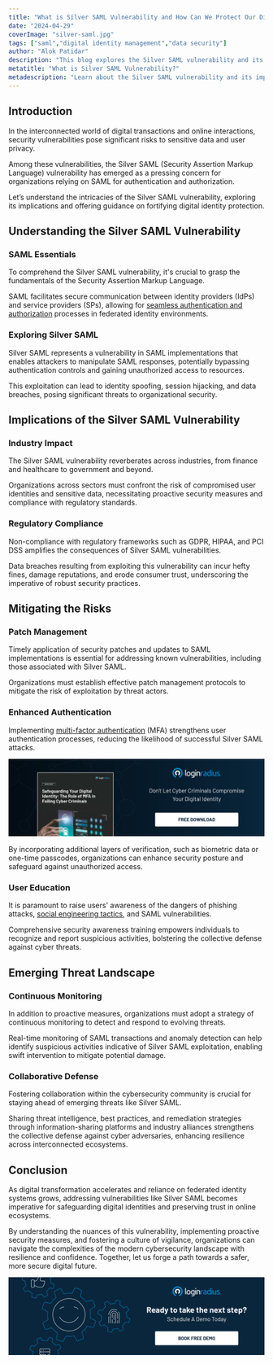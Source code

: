 ```yaml
---
title: "What is Silver SAML Vulnerability and How Can We Protect Our Digital Identities?"
date: "2024-04-29"
coverImage: "silver-saml.jpg"
tags: ["saml","digital identity management","data security"]
author: "Alok Patidar"
description: "This blog explores the Silver SAML vulnerability and its significance in protecting digital identities. From SAML basics to mitigation tactics, it provides essential insights for safeguarding against cyber threats."
metatitle: "What is Silver SAML Vulnerability?"
metadescription: "Learn about the Silver SAML vulnerability and its impact on digital identity protection. Explore SAML fundamentals, industry implications, and compliance needs."
---
```

## Introduction

In the interconnected world of digital transactions and online interactions, security vulnerabilities pose significant risks to sensitive data and user privacy. 

Among these vulnerabilities, the Silver SAML (Security Assertion Markup Language) vulnerability has emerged as a pressing concern for organizations relying on SAML for authentication and authorization. 

Let’s understand the intricacies of the Silver SAML vulnerability, exploring its implications and offering guidance on fortifying digital identity protection.

## Understanding the Silver SAML Vulnerability

### SAML Essentials

To comprehend the Silver SAML vulnerability, it's crucial to grasp the fundamentals of the Security Assertion Markup Language. 

SAML facilitates secure communication between identity providers (IdPs) and service providers (SPs), allowing for [seamless authentication and authorization](https://www.loginradius.com/authentication/) processes in federated identity environments.

### Exploring Silver SAML

Silver SAML represents a vulnerability in SAML implementations that enables attackers to manipulate SAML responses, potentially bypassing authentication controls and gaining unauthorized access to resources. 

This exploitation can lead to identity spoofing, session hijacking, and data breaches, posing significant threats to organizational security.

## Implications of the Silver SAML Vulnerability

### Industry Impact

The Silver SAML vulnerability reverberates across industries, from finance and healthcare to government and beyond. 

Organizations across sectors must confront the risk of compromised user identities and sensitive data, necessitating proactive security measures and compliance with regulatory standards.

### Regulatory Compliance

Non-compliance with regulatory frameworks such as GDPR, HIPAA, and PCI DSS amplifies the consequences of Silver SAML vulnerabilities. 

Data breaches resulting from exploiting this vulnerability can incur hefty fines, damage reputations, and erode consumer trust, underscoring the imperative of robust security practices.

## Mitigating the Risks

### Patch Management

Timely application of security patches and updates to SAML implementations is essential for addressing known vulnerabilities, including those associated with Silver SAML. 

Organizations must establish effective patch management protocols to mitigate the risk of exploitation by threat actors.

### Enhanced Authentication

Implementing [multi-factor authentication](https://www.loginradius.com/multi-factor-authentication/) (MFA) strengthens user authentication processes, reducing the likelihood of successful Silver SAML attacks. 

[![WP-mfa-digital-identity](WP-mfa-digital-identity.png)](https://www.loginradius.com/resource/whitepaper/mfa-digital-identity-security/)

By incorporating additional layers of verification, such as biometric data or one-time passcodes, organizations can enhance security posture and safeguard against unauthorized access.

### User Education

It is paramount to raise users' awareness of the dangers of phishing attacks, [social engineering tactics](https://www.loginradius.com/blog/identity/social-engineering-attacks/), and SAML vulnerabilities. 

Comprehensive security awareness training empowers individuals to recognize and report suspicious activities, bolstering the collective defense against cyber threats.

## Emerging Threat Landscape

### Continuous Monitoring

In addition to proactive measures, organizations must adopt a strategy of continuous monitoring to detect and respond to evolving threats. 

Real-time monitoring of SAML transactions and anomaly detection can help identify suspicious activities indicative of Silver SAML exploitation, enabling swift intervention to mitigate potential damage.

### Collaborative Defense

Fostering collaboration within the cybersecurity community is crucial for staying ahead of emerging threats like Silver SAML. 

Sharing threat intelligence, best practices, and remediation strategies through information-sharing platforms and industry alliances strengthens the collective defense against cyber adversaries, enhancing resilience across interconnected ecosystems.

## Conclusion

As digital transformation accelerates and reliance on federated identity systems grows, addressing vulnerabilities like Silver SAML becomes imperative for safeguarding digital identities and preserving trust in online ecosystems. 

By understanding the nuances of this vulnerability, implementing proactive security measures, and fostering a culture of vigilance, organizations can navigate the complexities of the modern cybersecurity landscape with resilience and confidence. Together, let us forge a path towards a safer, more secure digital future.
 
[![book-a-free-demo-loginradius](../../assets/book-a-demo-loginradius.png)](https://www.loginradius.com/contact-us?utm_source=blog&utm_medium=web&utm_campaign=silver-saml-digital-identity-protection)